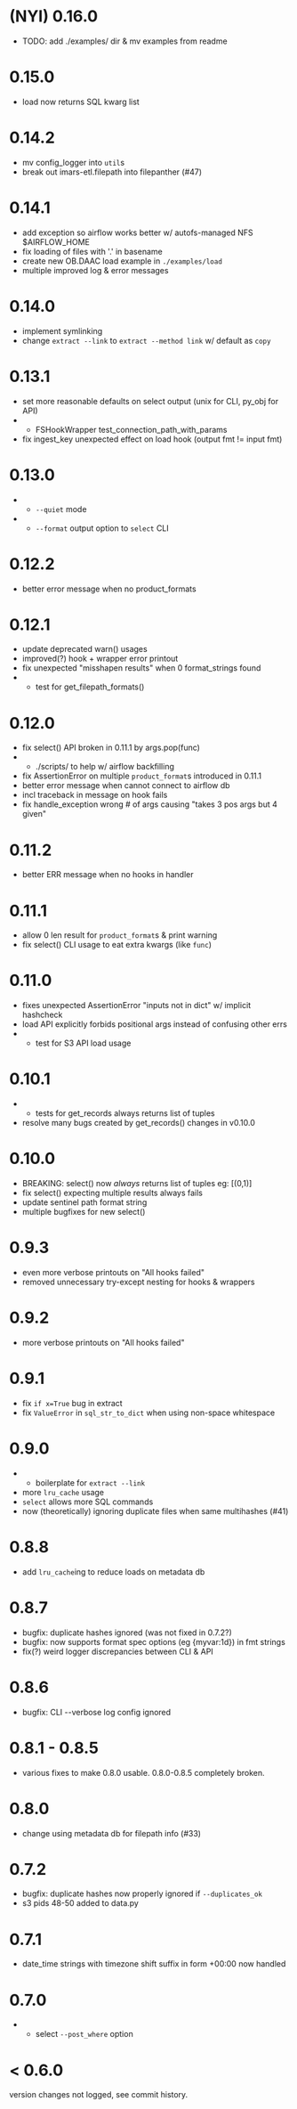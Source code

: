 # (NYI) 0.16.0
* TODO: add ./examples/ dir & mv examples from readme

# 0.15.0
* load now returns SQL kwarg list

# 0.14.2
* mv config_logger into `util`s
* break out imars-etl.filepath into filepanther (#47)

# 0.14.1
* add exception so airflow works better w/ autofs-managed NFS $AIRFLOW_HOME
* fix loading of files with '.' in basename
* create new OB.DAAC load example in `./examples/load`
* multiple improved log & error messages

# 0.14.0
* implement symlinking
* change `extract --link` to `extract --method link` w/ default as `copy`

# 0.13.1
* set more reasonable defaults on select output (unix for CLI, py_obj for API)
* + FSHookWrapper test_connection_path_with_params
* fix ingest_key unexpected effect on load hook (output fmt != input fmt)

# 0.13.0
* + `--quiet` mode
* + `--format` output option to `select` CLI

# 0.12.2
* better error message when no product_formats

# 0.12.1
* update deprecated warn() usages
* improved(?) hook + wrapper error printout
* fix unexpected "misshapen results" when 0 format_strings found
* + test for get_filepath_formats()

# 0.12.0
* fix select() API broken in 0.11.1 by args.pop(func)
* + ./scripts/ to help w/ airflow backfilling
* fix AssertionError on multiple `product_format`s introduced in 0.11.1
* better error message when cannot connect to airflow db
* incl traceback in message on hook fails
* fix handle_exception wrong # of args causing "takes 3 pos args but 4 given"

# 0.11.2
* better ERR message when no hooks in handler

# 0.11.1
* allow 0 len result for `product_format`s & print warning
* fix select() CLI usage to eat extra kwargs (like `func`)

# 0.11.0
* fixes unexpected AssertionError "inputs not in dict" w/ implicit hashcheck
* load API explicitly forbids positional args instead of confusing other errs
* + test for S3 API load usage

# 0.10.1
* + tests for get_records always returns list of tuples
* resolve many bugs created by get_records() changes in v0.10.0

# 0.10.0
* BREAKING: select() now *always* returns list of tuples eg: [(0,1)]
* fix select() expecting multiple results always fails
* update sentinel path format string
* multiple bugfixes for new select()

# 0.9.3
* even more verbose printouts on "All hooks failed"
* removed unnecessary try-except nesting for hooks & wrappers

# 0.9.2
* more verbose printouts on "All hooks failed"

# 0.9.1
* fix `if x=True` bug in extract
* fix `ValueError` in `sql_str_to_dict` when using non-space whitespace

# 0.9.0
* + boilerplate for `extract --link`
* more `lru_cache` usage
* `select` allows more SQL commands
* now (theoretically) ignoring duplicate files when same multihashes (#41)

# 0.8.8
* add `lru_cache`ing to reduce loads on metadata db

# 0.8.7
* bugfix: duplicate hashes ignored (was not fixed in 0.7.2?)
* bugfix: now supports format spec options (eg {myvar:1d}) in fmt strings
* fix(?) weird logger discrepancies between CLI & API

# 0.8.6
* bugfix: CLI --verbose log config ignored

# 0.8.1 - 0.8.5
* various fixes to make 0.8.0 usable. 0.8.0-0.8.5 completely broken.

# 0.8.0
* change using metadata db for filepath info (#33)

# 0.7.2
* bugfix: duplicate hashes now properly ignored if `--duplicates_ok`
* s3 pids 48-50 added to data.py

# 0.7.1
* date_time strings with timezone shift suffix in form +00:00 now handled

# 0.7.0
* + select `--post_where` option

# < 0.6.0
version changes not logged, see commit history.
